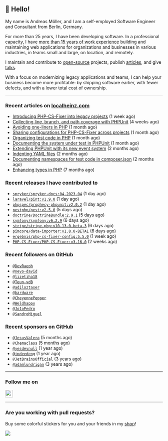 ## :wave: Hello!

My name is Andreas Möller, and I am a self-employed Software Engineer and Consultant from Berlin, Germany.

For more than 25 years, I have been developing software. In a professional capacity, I have [more than 15 years of work experience](https://localheinz.com/work-experience/) building and maintaining web applications for organizations and businesses in various industries, in teams small and large, on location, and remotely.

I maintain and contribute to [open-source](https://localheinz.com/open-source/) projects, publish [articles](https://localheinz.com/articles/), and give [talks](https://localheinz.com/talks).

With a focus on modernizing legacy applications and teams, I can help your business become more profitable: by shipping software earlier, with fewer defects, and with a lower total cost of ownership.

<hr>

### Recent articles on [localheinz.com](https://localheinz.com/articles/)

- [Introducing PHP-CS-Fixer into legacy projects](https://localheinz.com/articles/2023/04/10/introducing-php-cs-fixer-into-legacy-projects/) (1 week ago)
- [Collecting line, branch, and path coverage with PHPUnit](https://localheinz.com/articles/2023/03/22/collecting-line-branch-and-path-coverage-with-phpunit/) (4 weeks ago)
- [Avoiding one-liners in PHP](https://localheinz.com/articles/2023/03/18/avoiding-one-liners-in-php/) (1 month ago)
- [Sharing configurations for PHP-CS-Fixer across projects](https://localheinz.com/articles/2023/03/10/sharing-configurations-for-php-cs-fixer-across-projects/) (1 month ago)
- [Organizing test code in PHP](https://localheinz.com/articles/2023/03/03/organizing-test-code-in-php/) (1 month ago)
- [Documenting the system under test in PHPUnit](https://localheinz.com/articles/2023/02/22/documenting-the-system-under-test-in-phpunit/) (1 month ago)
- [Extending PHPUnit with its new event system](https://localheinz.com/articles/2023/02/14/extending-phpunit-with-its-new-event-system/) (2 months ago)
- [Indenting YAML files](https://localheinz.com/articles/2023/02/06/indenting-yaml-files/) (2 months ago)
- [Documenting namespaces for test code in composer.json](https://localheinz.com/articles/2023/01/29/documenting-namespaces-for-test-code-in-composer.json/) (2 months ago)
- [Enhancing types in PHP](https://localheinz.com/articles/2022/09/20/enhancing-types-in-php/) (7 months ago)

### Recent releases I have contributed to

- [`spryker/spryker-docs:04.2023.04`](https://github.com/spryker/spryker-docs/releases/tag/04.2023.04) (1 day ago)
- [`laravel/pint:v1.9.0`](https://github.com/laravel/pint/releases/tag/v1.9.0) (1 day ago)
- [`phpspec/prophecy-phpunit:v2.0.2`](https://github.com/phpspec/prophecy-phpunit/releases/tag/v2.0.2) (1 day ago)
- [`pestphp/pest:v2.5.0`](https://github.com/pestphp/pest/releases/tag/v2.5.0) (5 days ago)
- [`doctrine/DoctrineBundle:2.9.1`](https://github.com/doctrine/DoctrineBundle/releases/tag/2.9.1) (5 days ago)
- [`symfony/symfony:v6.2.9`](https://github.com/symfony/symfony/releases/tag/v6.2.9) (6 days ago)
- [`stripe/stripe-php:v10.13.0-beta.3`](https://github.com/stripe/stripe-php/releases/tag/v10.13.0-beta.3) (6 days ago)
- [`pimcore/data-importer:v1.8.0-BETA1`](https://github.com/pimcore/data-importer/releases/tag/v1.8.0-BETA1) (6 days ago)
- [`ergebnis/php-cs-fixer-config:5.5.0`](https://github.com/ergebnis/php-cs-fixer-config/releases/tag/5.5.0) (1 week ago)
- [`PHP-CS-Fixer/PHP-CS-Fixer:v3.16.0`](https://github.com/PHP-CS-Fixer/PHP-CS-Fixer/releases/tag/v3.16.0) (2 weeks ago)

### Recent followers on GitHub

- [`@DevRaeph`](https://github.com/DevRaeph)
- [`@nevo-david`](https://github.com/nevo-david)
- [`@lizetiha18`](https://github.com/lizetiha18)
- [`@Teun-vdB`](https://github.com/Teun-vdB)
- [`@adiloztaser`](https://github.com/adiloztaser)
- [`@bardware`](https://github.com/bardware)
- [`@CheyennePepper`](https://github.com/CheyennePepper)
- [`@Weldhappy`](https://github.com/Weldhappy)
- [`@Jo1oPedro`](https://github.com/Jo1oPedro)
- [`@SandroMiguel`](https://github.com/SandroMiguel)

### Recent sponsors on GitHub

- [`@JesusValera`](https://github.com/JesusValera) (5 months ago)
- [`@Chemaclass`](https://github.com/Chemaclass) (5 months ago)
- [`@yesdevnull`](https://github.com/yesdevnull) (1 year ago)
- [`@indeedeng`](https://github.com/indeedeng) (1 year ago)
- [`@JetBrainsOfficial`](https://github.com/JetBrainsOfficial) (3 years ago)
- [`@adamlundrigan`](https://github.com/adamlundrigan) (3 years ago)

<hr>

### Follow me on

<p>
    <a target="_blank" href="https://twitter.com/intent/follow?screen_name=localheinz" title="Follow @localheinz on Twitter"><img src="https://cdn.jsdelivr.net/npm/simple-icons@3.9.0/icons/twitter.svg" width="24px" height="24px"></a>
</p>

<hr>

### Are you working with pull requests?

Buy some colorful stickers for you and your friends in my <a target="_blank" href="https://shop.localheinz.com" title="shop.localheinz.com">shop</a>!

[![](https://localheinz.com/permanent/img/localheinz/localheinz)](https://localheinz.com/permanent/url/localheinz/localheinz)
